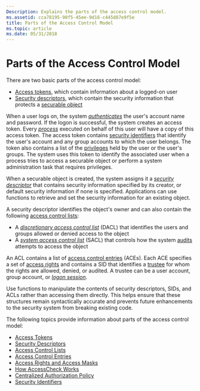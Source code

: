 ```yaml
---
Description: Explains the parts of the access control model.
ms.assetid: cca78195-90f5-45ee-9d16-c445d87e9f5e
title: Parts of the Access Control Model
ms.topic: article
ms.date: 05/31/2018
---
```


# Parts of the Access Control Model

There are two basic parts of the access control model:

-   [Access tokens](access-tokens.md), which contain information about a logged-on user
-   [Security descriptors](security-descriptors.md), which contain the security information that protects a [securable object](securable-objects.md)

When a user logs on, the system [*authenticates*](/windows/desktop/SecGloss/a-gly) the user's account name and password. If the logon is successful, the system creates an access token. Every [*process*](/windows/desktop/SecGloss/p-gly) executed on behalf of this user will have a copy of this access token. The access token contains [security identifiers](security-identifiers.md) that identify the user's account and any group accounts to which the user belongs. The token also contains a list of the [privileges](privileges.md) held by the user or the user's groups. The system uses this token to identify the associated user when a process tries to access a securable object or perform a system administration task that requires privileges.

When a securable object is created, the system assigns it a [*security descriptor*](/windows/desktop/SecGloss/s-gly) that contains security information specified by its creator, or default security information if none is specified. Applications can use functions to retrieve and set the security information for an existing object.

A security descriptor identifies the object's owner and can also contain the following [access control lists](access-control-lists.md):

-   A [*discretionary access control list*](/windows/desktop/SecGloss/d-gly) (DACL) that identifies the users and groups allowed or denied access to the object
-   A [*system access control list*](/windows/desktop/SecGloss/s-gly) (SACL) that controls how the system [audits](audit-generation.md) attempts to access the object

An ACL contains a list of [access control entries](access-control-entries.md) (ACEs). Each ACE specifies a set of [access rights](access-rights-and-access-masks.md) and contains a SID that identifies a [trustee](trustees.md) for whom the rights are allowed, denied, or audited. A trustee can be a user account, group account, or [*logon session*](/windows/desktop/SecGloss/l-gly).

Use functions to manipulate the contents of security descriptors, SIDs, and ACLs rather than accessing them directly. This helps ensure that these structures remain syntactically accurate and prevents future enhancements to the security system from breaking existing code.

The following topics provide information about parts of the access control model:

-   [Access Tokens](access-tokens.md)
-   [Security Descriptors](security-descriptors.md)
-   [Access Control Lists](access-control-lists.md)
-   [Access Control Entries](access-control-entries.md)
-   [Access Rights and Access Masks](access-rights-and-access-masks.md)
-   [How AccessCheck Works](how-dacls-control-access-to-an-object.md)
-   [Centralized Authorization Policy](centralized-authorization-policy.md)
-   [Security Identifiers](security-identifiers.md)

 

 